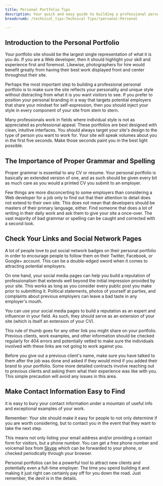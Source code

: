```yaml
---
title: Personal Portfolio Tips
description: Your quick and easy guide to building a professional personal portfolio site.
breadcrumb: /technical_tips:Technical Tips/!personal:Personal

---
```


Introduction to the Personal Portfolio
-----
Your portfolio site should be the largest single representation of what it is you do. If you are a Web developer, then it should highlight your skill and experience first and foremost. Likewise, photographers for hire would benefit greatly from having their best work displayed front and center throughout their site.

Perhaps the most important step to building a professional personal portfolio is to make sure the site reflects your personality and unique style without distracting from what it is you want visitors to see. If you prefer to position your personal branding in a way that targets potential employers that share your mindset for self-expression, then you should inject your style in every component of your site from stem to stern.

Many professionals work in fields where individual style is not as appreciated as professional appeal. These portfolios are best designed with clean, intuitive interfaces. You should always target your site's design to the type of person you want to work for. Your site will speak volumes about you in the first five seconds. Make those seconds paint you in the best light possible.

The Importance of Proper Grammar and Spelling
-----
Proper grammar is essential to any CV or resume. Your personal portfolio is basically an extended version of one, and as such should be given every bit as much care as you would a printed CV you submit to an employer.

Few things are more disconcerting to some employers than considering a Web developer for a job only to find out that their attention to detail does not extend to their own site. This does not mean that developers should be masters of their primary language, either. Find someone that does a lot of writing in their daily work and ask them to give your site a once-over. The vast majority of bad grammar or spelling can be caught and corrected with a second look.

Check Your Links and Social Network Pages
-----
A lot of people love to put social network badges on their personal portfolio in order to encourage people to follow them on their Twitter, Facebook, or Google+ account. This can be a double-edged sword when it comes to attracting potential employers.

On one hand, your social media pages can help you build a reputation of professionalism that extends well beyond the initial impression provided by your site. This works as long as you consider every public post you make prior to submitting it. Political statements, photos of yourself at parties, and complaints about previous employers can leave a bad taste in any employer's mouth. 

You can use your social media pages to build a reputation as an expert and influencer in your field. As such, they should serve as an extension of your site (which is itself an extension of your CV).

This rule of thumb goes for any other link you might share on your portfolio. Previous clients, work examples, and other information should be checked regularly for 404 errors and potentially vetted to make sure the individuals involved with these links are not going to work against you. 

Before you give out a previous client's name, make sure you have talked to them after the job was done and asked if they would mind if you added their brand to your portfolio. Some more detailed contracts involve reaching out to previous clients and asking them what their experience was like with you. This simple precaution will avoid any issues in this area.

Make Contact Information Easy to Find
-----
it is easy to bury your contact information under a mountain of useful info and exceptional examples of your work.

Remember: Your site should make it easy for people to not only determine if you are worth considering, but to contact you in the event that they want to take the next step.

This means not only listing your email address and/or providing a contact form for visitors, but a phone number. You can get a free phone number and voicemail box from [Skype][skype] which can be forwarded to your phone, or checked periodically through your browser.

Personal portfolios can be a powerful tool to attract new clients and potentially even a full-time employer. The time you spend building it and making it just right can certainly pay off for you down the road. Just remember, the devil is in the details.

[skype]: http://www.skype.com/en/
